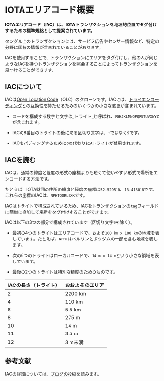 # IOTAエリアコード概要
<!-- # IOTA area codes overview -->

**IOTAエリアコード（IAC）は、IOTAトランザクションを地理的位置でタグ付けするための標準規格として提案されています。**
<!-- **IOTA area codes (IAC) are a proposed standard for tagging IOTA transactions with a geo-location, which allows you to be filter them by location.** -->

タングル上のトランザクションには、サービス広告やセンサー情報など、特定の分野に固有の情報が含まれていることがあります。
<!-- Transactions on the Tangle can sometimes contain information that's specific to a certain area such as service advertisements or sensor information. -->

IACを使用することで、トランザクションにエリアをタグ付けし、他の人が同じようなIACを持つトランザクションを照会することによってトランザクションを見つけることができます。
<!-- By using IACs, you can tag a transaction with an area and allow someone else to find it by querying for transactions with a similar IAC. -->

## IACについて
<!-- ## About IACs -->

IACは[Open Location Code](https://en.wikipedia.org/wiki/Open_Location_Code)（OLC）のクローンです。IACには、[トライエンコーディング](root://dev-essentials/0.1/concepts/trinary.md)との互換性を持たせるためのいくつかの小さな変更が含まれています。
<!-- IACs are a clone of [Open Location Codes](https://en.wikipedia.org/wiki/Open_Location_Code) (OLC), which includes some minor changes to make them compatible with [tryte encoding](root://dev-essentials/0.1/concepts/trinary.md): -->

* コードを構成する数字と文字は_トライト_と呼ばれ、`FGHJKLMNOPQRSTUVXWYZ`が含まれます。
<!-- * The numbers and letters that make up a code are called _trytes_, which include the following: `FGHJKLMNOPQRSTUVXWYZ` -->
* IACの8番目のトライトの後に来る区切り文字は、`+`ではなく`9`です。
<!-- * The separator that comes after the eighth tryte in an IAC is a `9` instead of a `+` -->
* IACをパディングするために`0`の代わりに`A`トライトが使用されます。
<!-- * The `A` tryte is used for padding IACs instead of a `0` -->

## IACを読む
<!-- ## Reading IACs -->

IACは、通常の緯度と経度の形式の座標よりも短くて使いやすい形式で場所をエンコードする方法です。
<!-- IACs are a way of encoding locations into a form that is shorter and easier to use than coordinates in the usual form of latitude and longitude. -->

たとえば、IOTA財団の住所の緯度と経度の座標は`52.529510`、`13.413018`です。これらの座標のIACは、`NPHTQORL9XK`です。
<!-- For example, the latitude and longitude coordinates of the address of the IOTA Foundation are 52.529510, 13.413018. The IAC for these coordinates is : `NPHTQORL9XK`. -->

IACはトライトで構成されているため、IACをトランザクションの`tag`フィールドに簡単に追加して場所をタグ付けすることができます。
<!-- Because an IAC consists of trytes, you can easily add them to the `tag` field of a transaction to tag it with a location. -->

IACは以下の3つの部分で構成されています（区切り文字`9`を除く）。
<!-- An IAC consists of three parts (excluding the `9` separator): -->

- 最初の4つのトライトはエリアコードで、およそ`100 km x 100 km`の地域を表しています。たとえば、`NPHT`はベルリンとポツダムの一部を含む地域を表します。
<!-- - The first four trytes are the area code, describing a region of roughly 100 km x 100 km. For example, `NPHT` represents an area that includes Berlin and parts of Potsdam -->
- 次の6つのトライトはローカルコードで、`14 m x 14 m`という小さな領域を表しています。
<!-- - The next six trytes are the local code, describing an area as small as 14 m x 14 m -->
- 最後の2つのトライトは特別な精度のためのものです。
<!-- - The final two trytes are for extra precision -->

| **IACの長さ（トライト）** | **おおよそのエリア** |
| :------------------------ | :------------------- |
| 2 | 2200 km |
| 4 | 110 km |
| 6 | 5.5 km |
| 8 | 275 m |
| 10 | 14 m |
| 11 | 3.5 m |
| 12 | 3 m未満 |

<!-- | **IAC length (trytes)**   | **Approximate area**| -->
<!-- |:--------------|:---------------------| -->
<!-- |2       |2200 km | -->
<!-- |4      | 110 km | -->
<!-- |6          | 5.5 km     | -->
<!-- |8            | 275 m        | -->
<!-- |10  | 14 m              | -->
<!-- |11    |3.5 m | -->
<!-- |12 |Less than 3 m| -->

## 参考文献
<!-- ## Further reading -->

IACの詳細については、[ブログの投稿](https://blog.iota.org/iota-area-codes-a-proposal-to-geo-tag-iota-transactions-d3c457d1df1b)を読みます。
<!-- For more information about IACs, [read our blog post](https://blog.iota.org/iota-area-codes-a-proposal-to-geo-tag-iota-transactions-d3c457d1df1b). -->
